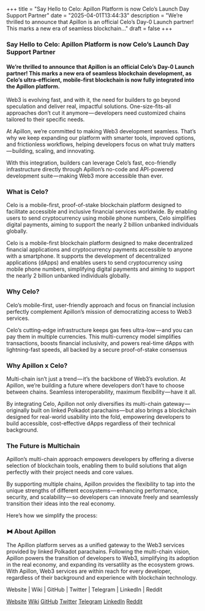 +++
title = "Say Hello to Celo: Apillon Platform is now Celo’s Launch Day Support Partner"
date = "2025-04-01T13:44:33"
description = "We’re thrilled to announce that Apillon is an official Celo’s Day-0 Launch partner! This marks a new era of seamless blockchain…"
draft = false
+++

### Say Hello to Celo: Apillon Platform is now Celo’s Launch Day Support Partner


#### We’re thrilled to announce that Apillon is an official Celo’s Day-0 Launch partner! This marks a new era of seamless blockchain development, as Celo’s ultra-efficient, mobile-first blockchain is now fully integrated into the Apillon platform.


Web3 is evolving fast, and with it, the need for builders to go beyond speculation and deliver real, impactful solutions. One-size-fits-all approaches don’t cut it anymore — developers need customized chains tailored to their specific needs.


At Apillon, we’re committed to making Web3 development seamless. That’s why we keep expanding our platform with smarter tools, improved options, and frictionless workflows, helping developers focus on what truly matters — building, scaling, and innovating.


With this integration, builders can leverage Celo’s fast, eco-friendly infrastructure directly through Apillon’s no-code and API-powered development suite — making Web3 more accessible than ever.


### What is Celo?


Celo is a mobile-first, proof-of-stake blockchain platform designed to facilitate accessible and inclusive financial services worldwide. By enabling users to send cryptocurrency using mobile phone numbers, Celo simplifies digital payments, aiming to support the nearly 2 billion unbanked individuals globally.


Celo is a mobile-first blockchain platform designed to make decentralized financial applications and cryptocurrency payments accessible to anyone with a smartphone. It supports the development of decentralized applications (dApps) and enables users to send cryptocurrency using mobile phone numbers, simplifying digital payments and aiming to support the nearly 2 billion unbanked individuals globally.


### Why Celo?


Celo’s mobile-first, user-friendly approach and focus on financial inclusion perfectly complement Apillon’s mission of democratizing access to Web3 services.


Celo’s cutting-edge infrastructure keeps gas fees ultra-low — and you can pay them in multiple currencies. This multi-currency model simplifies transactions, boosts financial inclusivity, and powers real-time dApps with lightning-fast speeds, all backed by a secure proof-of-stake consensus


### Why Apillon x Celo?


Multi-chain isn’t just a trend — it’s the backbone of Web3’s evolution. At Apillon, we’re building a future where developers don’t have to choose between chains. Seamless interoperability, maximum flexibility — have it all.


By integrating Celo, Apillon not only diversifies its multi-chain gateway — originally built on linked Polkadot parachains — but also brings a blockchain designed for real-world usability into the fold, empowering developers to build accessible, cost-effective dApps regardless of their technical background.


### The Future is Multichain


Apillon’s multi-chain approach empowers developers by offering a diverse selection of blockchain tools, enabling them to build solutions that align perfectly with their project needs and core values.


By supporting multiple chains, Apillon provides the flexibility to tap into the unique strengths of different ecosystems — enhancing performance, security, and scalability — so developers can innovate freely and seamlessly transition their ideas into the real economy.


Here’s how we simplify the process:


### ⧓ About Apillon


The Apillon platform serves as a unified gateway to the Web3 services provided by linked Polkadot parachains. Following the multi-chain vision, Apillon powers the transition of developers to Web3, simplifying its adoption in the real economy, and expanding its versatility as the ecosystem grows. With Apillon, Web3 services are within reach for every developer, regardless of their background and experience with blockchain technology.


Website | Wiki | GitHub | Twitter | Telegram | LinkedIn | Reddit

[Website](https://apillon.io/)
[Wiki](https://wiki.apillon.io/)
[GitHub](https://github.com/Apillon-web3)
[Twitter](https://twitter.com/apillon)
[Telegram](https://t.me/Apillon)
[LinkedIn](https://www.linkedin.com/company/apillon/)
[Reddit](https://www.reddit.com/r/apillon/)